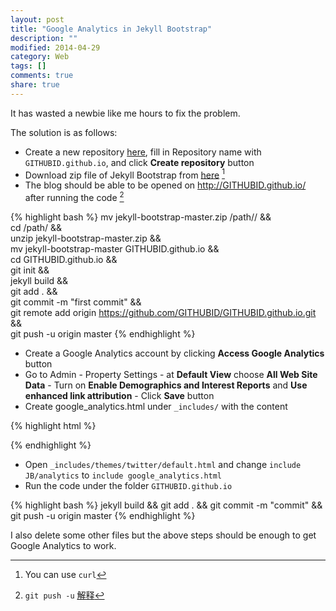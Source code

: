 ```yaml
---
layout: post
title: "Google Analytics in Jekyll Bootstrap"
description: ""
modified: 2014-04-29
category: Web
tags: []
comments: true
share: true
---
```


<!--more-->

It has wasted a newbie like me hours to fix the problem.

The solution is as follows:

- Create a new repository [here](https://github.com/new), fill in Repository name with `GITHUBID.github.io`, and click **Create repository** button
- Download zip file of Jekyll Bootstrap from [here](https://github.com/plusjade/jekyll-bootstrap/) [^1]
- The blog should be able to be opened on <http://GITHUBID.github.io/> after running the code [^2]

{% highlight bash %}
mv jekyll-bootstrap-master.zip /path// &&\
cd /path/ &&\
unzip jekyll-bootstrap-master.zip &&\
mv jekyll-bootstrap-master GITHUBID.github.io &&\
cd GITHUBID.github.io &&\
git init &&\
jekyll build &&\
git add . &&\
git commit -m "first commit" &&\
git remote add origin https://github.com/GITHUBID/GITHUBID.github.io.git &&\
git push -u origin master
{% endhighlight %}

- Create a Google Analytics account by clicking **Access Google Analytics** button
- Go to Admin - Property Settings - at **Default View** choose **All Web Site Data** - Turn on **Enable Demographics and Interest Reports** and **Use enhanced link attribution** - Click **Save** button
- Create google_analytics.html under `_includes/` with the content

{% highlight html %}
<script>
  (function(i,s,o,g,r,a,m){i['GoogleAnalyticsObject']=r;i[r]=i[r]||function(){
  (i[r].q=i[r].q||[]).push(arguments)},i[r].l=1*new Date();a=s.createElement(o),
  m=s.getElementsByTagName(o)[0];a.async=1;a.src=g;m.parentNode.insertBefore(a,m)
  })(window,document,'script','//www.google-analytics.com/analytics.js','ga');    

  ga('create', 'TRACKID', 'GITHUBID.github.io');
  ga('require', 'displayfeatures');
  ga('require', 'linkid', 'linkid.js');
  ga('send', 'pageview');    

</script>
{% endhighlight %}

- Open `_includes/themes/twitter/default.html` and change `include JB/analytics` to `include google_analytics.html`
- Run the code under the folder `GITHUBID.github.io`

{% highlight bash %}
jekyll build && git add . && git commit -m "commit" && git push -u origin master
{% endhighlight %}

I also delete some other files but the above steps should be enough to get Google Analytics to work.

[^1]: You can use `curl`
[^2]: `git push -u` [解释](http://www.zhihu.com/question/20019419)
